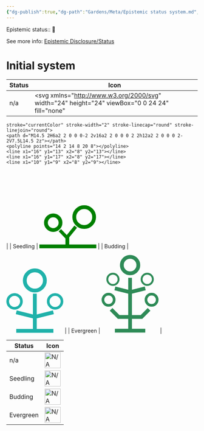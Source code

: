 ```yaml
---
{"dg-publish":true,"dg-path":"Gardens/Meta/Epistemic status system.md","permalink":"/gardens/meta/epistemic-status-system/","noteIcon":"1","created":"","updated":""}
---
```


Epistemic status:: 🌿

See more info: [Epistemic Disclosure/Status](https://maggieappleton.com/epistemic-disclosure)
# Initial system

| Status    | Icon                       |
| --------- | -------------------------- |
| n/a       | <svg xmlns="http://www.w3.org/2000/svg" width="24" height="24" viewBox="0 0 24 24" fill="none"
    stroke="currentColor" stroke-width="2" stroke-linecap="round" stroke-linejoin="round">
    <path d="M14.5 2H6a2 2 0 0 0-2 2v16a2 2 0 0 0 2 2h12a2 2 0 0 0 2-2V7.5L14.5 2z"></path>
    <polyline points="14 2 14 8 20 8"></polyline>
    <line x1="16" y1="13" x2="8" y2="13"></line>
    <line x1="16" y1="17" x2="8" y2="17"></line>
    <line x1="10" y1="9" x2="8" y2="9"></line>
</svg> |
| Seedling  | <?xml version="1.0" encoding="UTF-8"?>
<svg width="150" height="205" version="1.1" viewBox="0 0 39.688 54.24" xmlns="http://www.w3.org/2000/svg">
 <g transform="translate(-69.7 -93.956)" fill="none" stroke="#008000">
  <path d="m69.7 146.87h39.688" stroke-width="2.6458"/>
  <g transform="translate(-.36252)">
   <path d="m89.544 146.87v-6.794" stroke-width="2.6458"/>
   <path d="m88.77 141.34 6.6272-8.1886" stroke-width="2.3347"/>
   <path d="m89.919 141.46-5.5766-5.8386" stroke-width="2.3102"/>
  </g>
  <circle cx="100.95" cy="126.47" r="6.9136" stroke-width="2.6458"/>
  <circle cx="79.351" cy="130.4" r="5.0854" stroke-width="2.6458"/>
 </g>
</svg>
        |
| Budding   | <?xml version="1.0" encoding="UTF-8"?>
<!-- Created with Inkscape (http://www.inkscape.org/) -->
<svg width="150" height="205" version="1.1" viewBox="0 0 39.688 54.24" xmlns="http://www.w3.org/2000/svg">
 <g transform="translate(0 -.8262)" fill="none" stroke="#20b2aa">
  <circle cx="33.971" cy="33.263" r="4.79" stroke-width="1.8521"/>
  <circle cx="5.716" cy="33.263" r="4.79" stroke-width="1.8521"/>
  <g stroke-width="2.6458">
   <path d="m6.8958 53.743h25.896"/>
   <path d="m19.844 53.743v-25.896"/>
   <circle cx="19.844" cy="18.683" r="7.0212"/>
   <path d="m6.8958 40.795 12.948 3.237 12.948-3.237"/>
  </g>
 </g>
</svg>
        |
| Evergreen | <?xml version="1.0" encoding="UTF-8"?>
<!-- Created with Inkscape (http://www.inkscape.org/) -->
<svg width="150" height="205" version="1.1" viewBox="0 0 39.688 54.24" xmlns="http://www.w3.org/2000/svg">
 <g fill="none" stroke="#2e8b57">
  <g>
   <circle cx="34.846" cy="31.29" r="3.9152" stroke-width="1.8521"/>
   <circle cx="4.8413" cy="31.29" r="3.9152" stroke-width="1.8521"/>
   <path d="m9.2604 52.775h21.167" stroke-width="2.6458"/>
  </g>
  <path d="m19.844 53.834v-37.849" stroke-width="2.5838"/>
  <circle cx="19.844" cy="7.1851" r="5.739" stroke-width="2.6458"/>
  <path d="m6.6146 37.959 5.2917 5.2917h7.9375" stroke-width="2.6458"/>
  <path d="m33.073 37.959-5.2917 5.2917h-7.9375" stroke-width="2.6458"/>
  <circle cx="31.804" cy="17.056" r="3.9152" stroke-width="1.3229"/>
  <circle cx="7.884" cy="17.056" r="3.9152" stroke-width="1.3229"/>
  <path d="m9.2604 23.406 10.583 2.6458 10.583-2.6458" stroke-width="2.6458"/>
 </g>
</svg>
        |



<table> <thead> <tr> <th>Status</th> <th>Icon</th> </tr> </thead> <tbody> <tr> <td>n/a</td> <td><img src="/img/user/GOB/assets/images/default-note-icon.svg" alt="N/A" style="height: 42px; width: 42px;"/></td> </tr> <tr> <td>Seedling</td> <td><img src="/img/user/GOB/assets/images/tree-1.svg" alt="N/A" style="height: 42px; width: 42px;"/></td> </tr> <tr> <td>Budding</td> <td><img src="/img/user/GOB/assets/images/tree-2.svg" alt="N/A" style="height: 42px; width: 42px;"/></td> </tr> <tr> <td>Evergreen</td> <td><img src="/img/user/GOB/assets/images/tree-3.svg" alt="N/A" style="height: 42px; width: 42px;"/></td> </tr> </tbody> </table>



